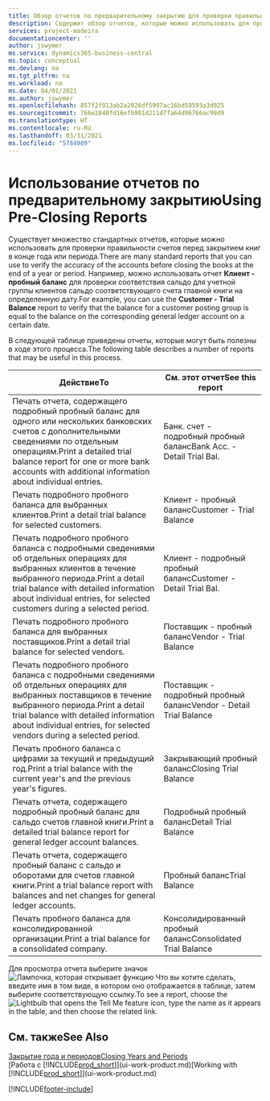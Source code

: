 ```yaml
---
title: Обзор отчетов по предварительному закрытию для проверки правильности учета | Документация Майкрософт
description: Содержит обзор отчетов, которые можно использовать для проверки правильности учета перед закрытием книг в конце года или периода.
services: project-madeira
documentationcenter: ''
author: jswymer
ms.service: dynamics365-business-central
ms.topic: conceptual
ms.devlang: na
ms.tgt_pltfrm: na
ms.workload: na
ms.date: 04/01/2021
ms.author: jswymer
ms.openlocfilehash: 857f2f913ab2a2026df5997ac16bd59593a3d925
ms.sourcegitcommit: 766e2840fd16efb901d211d7fa64d96766ac99d9
ms.translationtype: HT
ms.contentlocale: ru-RU
ms.lasthandoff: 03/31/2021
ms.locfileid: "5784989"
---
```

# <a name="using-pre-closing-reports"></a><span data-ttu-id="5997c-103">Использование отчетов по предварительному закрытию</span><span class="sxs-lookup"><span data-stu-id="5997c-103">Using Pre-Closing Reports</span></span>
<span data-ttu-id="5997c-104">Существует множество стандартных отчетов, которые можно использовать для проверки правильности счетов перед закрытием книг в конце года или периода.</span><span class="sxs-lookup"><span data-stu-id="5997c-104">There are many standard reports that you can use to verify the accuracy of the accounts before closing the books at the end of a year or period.</span></span> <span data-ttu-id="5997c-105">Например, можно использовать отчет **Клиент - пробный баланс** для проверки соответствия сальдо для учетной группы клиентов сальдо соответствующего счета главной книги на определенную дату.</span><span class="sxs-lookup"><span data-stu-id="5997c-105">For example, you can use the **Customer - Trial Balance** report to verify that the balance for a customer posting group is equal to the balance on the corresponding general ledger account on a certain date.</span></span>

<span data-ttu-id="5997c-106">В следующей таблице приведены отчеты, которые могут быть полезны в ходе этого процесса.</span><span class="sxs-lookup"><span data-stu-id="5997c-106">The following table describes a number of reports that may be useful in this process.</span></span>

| <span data-ttu-id="5997c-107">Действие</span><span class="sxs-lookup"><span data-stu-id="5997c-107">To</span></span> | <span data-ttu-id="5997c-108">См. этот отчет</span><span class="sxs-lookup"><span data-stu-id="5997c-108">See this report</span></span> |
| --- | --- |
| <span data-ttu-id="5997c-109">Печать отчета, содержащего подробный пробный баланс для одного или нескольких банковских счетов с дополнительными сведениями по отдельным операциям.</span><span class="sxs-lookup"><span data-stu-id="5997c-109">Print a detailed trial balance report for one or more bank accounts with additional information about individual entries.</span></span> |<span data-ttu-id="5997c-110">Банк. счет - подробный пробный баланс</span><span class="sxs-lookup"><span data-stu-id="5997c-110">Bank Acc. - Detail Trial Bal.</span></span> |
| <span data-ttu-id="5997c-111">Печать подробного пробного баланса для выбранных клиентов.</span><span class="sxs-lookup"><span data-stu-id="5997c-111">Print a detail trial balance for selected customers.</span></span> |<span data-ttu-id="5997c-112">Клиент - пробный баланс</span><span class="sxs-lookup"><span data-stu-id="5997c-112">Customer - Trial Balance</span></span> |
| <span data-ttu-id="5997c-113">Печать подробного пробного баланса с подробными сведениями об отдельных операциях для выбранных клиентов в течение выбранного периода.</span><span class="sxs-lookup"><span data-stu-id="5997c-113">Print a detail trial balance with detailed information about individual entries, for selected customers during a selected period.</span></span> |<span data-ttu-id="5997c-114">Клиент - подробный пробный баланс</span><span class="sxs-lookup"><span data-stu-id="5997c-114">Customer - Detail Trial Bal.</span></span> |
| <span data-ttu-id="5997c-115">Печать подробного пробного баланса для выбранных поставщиков.</span><span class="sxs-lookup"><span data-stu-id="5997c-115">Print a detail trial balance for selected vendors.</span></span> |<span data-ttu-id="5997c-116">Поставщик - пробный баланс</span><span class="sxs-lookup"><span data-stu-id="5997c-116">Vendor - Trial Balance</span></span> |
| <span data-ttu-id="5997c-117">Печать подробного пробного баланса с подробными сведениями об отдельных операциях для выбранных поставщиков в течение выбранного периода.</span><span class="sxs-lookup"><span data-stu-id="5997c-117">Print a detail trial balance with detailed information about individual entries, for selected vendors during a selected period.</span></span> |<span data-ttu-id="5997c-118">Поставщик - подробный пробный баланс</span><span class="sxs-lookup"><span data-stu-id="5997c-118">Vendor - Detail Trial Balance</span></span> |
| <span data-ttu-id="5997c-119">Печать пробного баланса с цифрами за текущий и предыдущий год.</span><span class="sxs-lookup"><span data-stu-id="5997c-119">Print a trial balance with the current year's and the previous year's figures.</span></span> |<span data-ttu-id="5997c-120">Закрывающий пробный баланс</span><span class="sxs-lookup"><span data-stu-id="5997c-120">Closing Trial Balance</span></span> |
| <span data-ttu-id="5997c-121">Печать отчета, содержащего подробный пробный баланс для сальдо счетов главной книги.</span><span class="sxs-lookup"><span data-stu-id="5997c-121">Print a detailed trial balance report for general ledger account balances.</span></span> |<span data-ttu-id="5997c-122">Подробный пробный баланс</span><span class="sxs-lookup"><span data-stu-id="5997c-122">Detail Trial Balance</span></span> |
| <span data-ttu-id="5997c-123">Печать отчета, содержащего пробный баланс с сальдо и оборотами для счетов главной книги.</span><span class="sxs-lookup"><span data-stu-id="5997c-123">Print a trial balance report with balances and net changes for general ledger accounts.</span></span> |<span data-ttu-id="5997c-124">Пробный баланс</span><span class="sxs-lookup"><span data-stu-id="5997c-124">Trial Balance</span></span> |
| <span data-ttu-id="5997c-125">Печать пробного баланса для консолидированной организации.</span><span class="sxs-lookup"><span data-stu-id="5997c-125">Print a trial balance for a consolidated company.</span></span> |<span data-ttu-id="5997c-126">Консолидированный пробный баланс</span><span class="sxs-lookup"><span data-stu-id="5997c-126">Consolidated Trial Balance</span></span> |

<span data-ttu-id="5997c-127">Для просмотра отчета выберите значок ![Лампочка, которая открывает функцию Что вы хотите сделать](media/ui-search/search_small.png "Что вы хотите сделать"), введите имя в том виде, в котором оно отображается в таблице, затем выберите соответствующую ссылку.</span><span class="sxs-lookup"><span data-stu-id="5997c-127">To see a report, choose the ![Lightbulb that opens the Tell Me feature](media/ui-search/search_small.png "Tell me what you want to do") icon, type the name as it appears in the table, and then choose the related link.</span></span>

## <a name="see-also"></a><span data-ttu-id="5997c-128">См. также</span><span class="sxs-lookup"><span data-stu-id="5997c-128">See Also</span></span>
[<span data-ttu-id="5997c-129">Закрытие года и периодов</span><span class="sxs-lookup"><span data-stu-id="5997c-129">Closing Years and Periods</span></span>](year-close-years-periods.md)  
<span data-ttu-id="5997c-130">[Работа с [!INCLUDE[prod_short](includes/prod_short.md)]](ui-work-product.md)</span><span class="sxs-lookup"><span data-stu-id="5997c-130">[Working with [!INCLUDE[prod_short](includes/prod_short.md)]](ui-work-product.md)</span></span>



[!INCLUDE[footer-include](includes/footer-banner.md)]